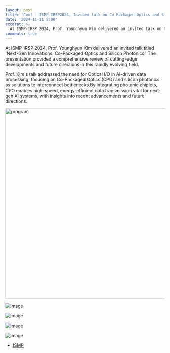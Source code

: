 ```yaml
---
layout: post
title: 'Conf - ISMP-IRSP2024, Invited talk on Co-Packaged Optics and Si Photonics'
date: '2024-11-11 9:00'
excerpt: >-
  At ISMP-IRSP 2024, Prof. Younghyun Kim delivered an invited talk on the latest advancements in Co-Packaged Optics (CPO) and Silicon Photonics, highlighting their potential to solve data bottlenecks in next-gen systems. 
comments: true
---
```

At ISMP-IRSP 2024, Prof. Younghyun Kim delivered an invited talk titled 'Next-Gen Innovations: Co-Packaged Optics and Silicon Photonics.' The presentation provided a comprehensive review of cutting-edge developments and future directions in this rapidly evolving field.

Prof. Kim's talk addressed the need for Optical I/O in AI-driven data processing, focusing on Co-Packaged Optics (CPO) and silicon photonics as solutions to interconnect bottlenecks.By integrating photonic chiplets, CPO enables high-speed, energy-efficient data transmission vital for next-gen AI systems, with insights into recent advancements and future directions.

<!---
![image](https://github.com/user-attachments/assets/f75de771-15ac-4e06-ace7-64d318dae1ff)
--->
<img width="599" alt="program" src="https://github.com/user-attachments/assets/57106fa5-9b85-49cc-ab1e-29bd0408dc2b">

![image](https://github.com/user-attachments/assets/af23085d-9079-4f88-a41b-f0e5ed05147f)

![image](https://github.com/user-attachments/assets/a90be13a-a297-4ce0-9ed2-105fb112b4a8)

![image](https://github.com/user-attachments/assets/b634c8c1-5088-403d-b98d-e3d9803e871d)

![image](https://github.com/user-attachments/assets/f5d07ce0-69e9-4a59-aacc-3643f25e3acf)

  

- [ISMP](https://www.ismp.or.kr/html/?)
